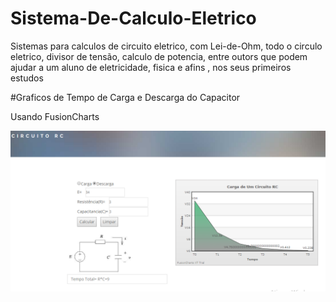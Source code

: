 # Sistema-De-Calculo-Eletrico

Sistemas para calculos de circuito eletrico, com Lei-de-Ohm, todo o circulo eletrico, divisor de tensão, calculo de potencia, 
entre outors  que podem ajudar a um aluno de eletricidade, fisica e afins , nos seus primeiros estudos

#Graficos de Tempo de Carga e Descarga do Capacitor 

Usando FusionCharts  

![alt text](https://github.com/ChristopherLambert/Sistema-De-Calculo-Eletrico/blob/master/img/PrintRC.png)
